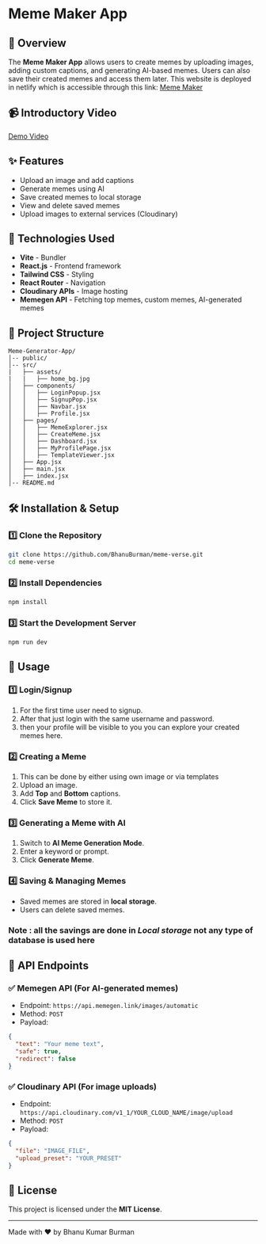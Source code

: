 # Meme Maker App

## 📌 Overview
The **Meme Maker App** allows users to create memes by uploading images, adding custom captions, and generating AI-based memes. Users can also save their created memes and access them later. This website is deployed in netlify which is accessible through this link: [Meme Maker](https://ogmemeverse.netlify.app/ "Go to Meme page")

## 📹 Introductory Video
[Demo Video](https://vimeo.com/1062831659/4f1696e4bc?ts=0&share=copy)

## ✨ Features
- Upload an image and add captions
- Generate memes using AI
- Save created memes to local storage
- View and delete saved memes
- Upload images to external services (Cloudinary)

## 🚀 Technologies Used
- **Vite** - Bundler
- **React.js** - Frontend framework
- **Tailwind CSS** - Styling
- **React Router** - Navigation
- **Cloudinary APIs** - Image hosting
- **Memegen API** - Fetching top memes, custom memes, AI-generated memes

## 📂 Project Structure
```
Meme-Generator-App/
│-- public/
│-- src/
|   ├── assets/
|   |   ├── home_bg.jpg
│   ├── components/
│   │   ├── LoginPopup.jsx
│   │   ├── SignupPop.jsx
│   │   ├── Navbar.jsx
│   │   ├── Profile.jsx
│   ├── pages/
│   │   ├── MemeExplorer.jsx
│   │   ├── CreateMeme.jsx
│   │   ├── Dashboard.jsx
│   │   ├── MyProfilePage.jsx
│   │   ├── TemplateViewer.jsx
│   ├── App.jsx
│   ├── main.jsx
│   ├── index.jsx
│-- README.md
```

## 🛠️ Installation & Setup
### 1️⃣ Clone the Repository
```sh
git clone https://github.com/BhanuBurman/meme-verse.git
cd meme-verse
```

### 2️⃣ Install Dependencies
```sh
npm install
```

### 3️⃣ Start the Development Server
```sh
npm run dev
```

## 📜 Usage
### 1️⃣ Login/Signup
1. For the first time user need to signup.
2. After that just login with the same username and password.
3. then your profile will be visible to you you can explore your created memes here.

### 2️⃣ Creating a Meme
1. This can be done by either using own image or via templates
2. Upload an image.
3. Add **Top** and **Bottom** captions.
4. Click **Save Meme** to store it.

### 3️⃣ Generating a Meme with AI
1. Switch to **AI Meme Generation Mode**.
2. Enter a keyword or prompt.
3. Click **Generate Meme**.

### 4️⃣ Saving & Managing Memes
- Saved memes are stored in **local storage**.
- Users can delete saved memes.

### Note : all the savings are done in *Local storage* not any type of database is used here

## 🔗 API Endpoints
### ✅ **Memegen API** (For AI-generated memes)
- Endpoint: `https://api.memegen.link/images/automatic`
- Method: `POST`
- Payload:
```json
{
  "text": "Your meme text",
  "safe": true,
  "redirect": false
}
```

### ✅ **Cloudinary API** (For image uploads)
- Endpoint: `https://api.cloudinary.com/v1_1/YOUR_CLOUD_NAME/image/upload`
- Method: `POST`
- Payload:
```json
{
  "file": "IMAGE_FILE",
  "upload_preset": "YOUR_PRESET"
}
```

## 📝 License
This project is licensed under the **MIT License**.

---
Made with ❤️ by Bhanu Kumar Burman

